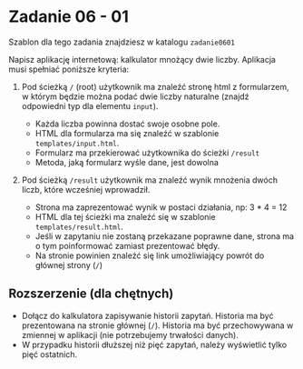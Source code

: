 # Zadanie 06 - 01

Szablon dla tego zadania znajdziesz w katalogu `zadanie0601`

Napisz aplikację internetową: kalkulator mnożący dwie liczby. Aplikacja musi spełniać poniższe kryteria:

1. Pod ścieżką `/` (root) użytkownik ma znaleźć stronę html z formularzem, w którym będzie można podać dwie liczby naturalne (znajdź odpowiedni typ dla elementu `input`). 
    - Każda liczba powinna dostać swoje osobne pole. 
    - HTML dla formularza ma się znaleźć w szablonie `templates/input.html`.
    - Formularz ma przekierować użytkownika do ścieżki `/result`
    - Metoda, jaką formularz wyśle dane, jest dowolna
    
2. Pod ścieżką `/result` użytkownik ma znaleźć wynik mnożenia dwóch liczb, które wcześniej wprowadził.
    - Strona ma zaprezentować wynik w postaci działania, np: 3 * 4 = 12
    - HTML dla tej ścieżki ma znaleźć się w szablonie `templates/result.html`.
    - Jeśli w zapytaniu nie zostaną przekazane poprawne dane, strona ma o tym poinformować zamiast prezentować błędy.
    - Na stronie powinien znaleźć się link umożliwiający powrót do głównej strony (`/`)
    
## Rozszerzenie (dla chętnych)
- Dołącz do kalkulatora zapisywanie historii zapytań. Historia ma być prezentowana na stronie głównej (`/`). Historia ma być przechowywana w zmiennej w aplikacji (nie potrzebujemy trwałości danych).
- W przypadku historii dłuższej niż pięć zapytań, należy wyświetlić tylko pięć ostatnich.
